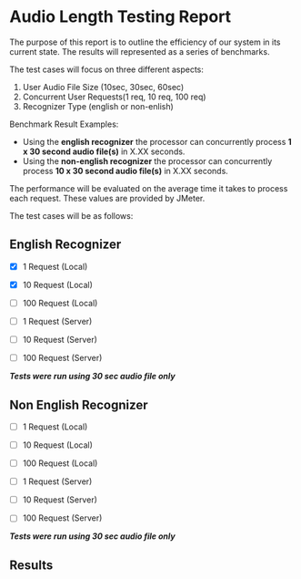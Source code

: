 # Audio Length Testing Report

The purpose of this report is to outline the efficiency of our system in its current state. The results will represented as a series of benchmarks. 

The test cases will focus on three different aspects:

1) User Audio File Size (10sec, 30sec, 60sec)
2) Concurrent User Requests(1 req, 10 req, 100 req)
3) Recognizer Type (english or non-enlish)

Benchmark Result Examples:

- Using the **english recognizer** the processor can concurrently process **1 x 30 second audio file(s)** in X.XX seconds.
- Using the **non-english recognizer** the processor can concurrently process **10 x 30 second audio file(s)** in X.XX seconds.

The performance will be evaluated on the average time it takes to process each request. These values are provided by JMeter.

The test cases will be as follows:

## English Recognizer

- [x] 1 Request (Local)
- [x] 10 Request (Local)
- [ ] 100 Request (Local)

- [ ] 1 Request (Server)
- [ ] 10 Request (Server)
- [ ] 100 Request (Server)

***Tests were run using 30 sec audio file only***

## Non English Recognizer

- [ ] 1 Request (Local)
- [ ] 10 Request (Local)
- [ ] 100 Request (Local)

- [ ] 1 Request (Server)
- [ ] 10 Request (Server)
- [ ] 100 Request (Server)

***Tests were run using 30 sec audio file only***

## Results
